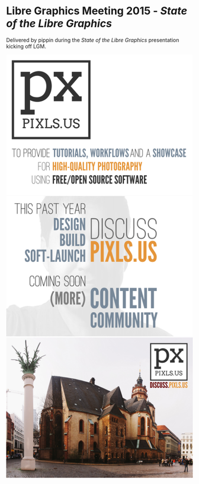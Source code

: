 # Libre Graphics Meeting 2015 - _State of the Libre Graphics_

Delivered by pippin during the _State of the Libre Graphics_ presentation kicking off LGM.

<img src='pixlsus-0.png' alt='PIXLS.US Slide 1'>
<img src='pixlsus-1.png' alt='PIXLS.US Slide 2'>
<img src='pixlsus-2.png' alt='PIXLS.US Slide 3'>
